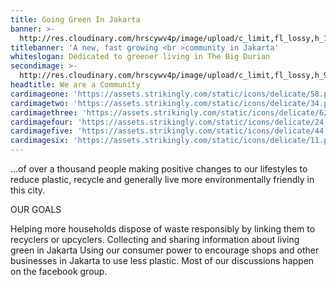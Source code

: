 ```yaml
---
title: Going Green In Jakarta
banner: >-
  http://res.cloudinary.com/hrscywv4p/image/upload/c_limit,fl_lossy,h_1500,w_2000,f_auto,q_auto/v1/1378019/kilarov-zaneit-634702-unsplash_zfrfwx.jpg
titlebanner: 'A new, fast growing <br >community in Jakarta'
whiteslogan: Dedicated to greener living in The Big Durian
secondimage: >-
  http://res.cloudinary.com/hrscywv4p/image/upload/c_limit,fl_lossy,h_9000,w_1200,f_auto,q_auto/v1/1378019/artem-bali-583964-unsplash_y1qjzr.jpg
headtitle: We are a Community
cardimageone: 'https://assets.strikingly.com/static/icons/delicate/58.png'
cardimagetwo: 'https://assets.strikingly.com/static/icons/delicate/34.png'
cardimagethree: 'https://assets.strikingly.com/static/icons/delicate/62.png'
cardimagefour: 'https://assets.strikingly.com/static/icons/delicate/24.png'
cardimagefive: 'https://assets.strikingly.com/static/icons/delicate/44.png'
cardimagesix: 'https://assets.strikingly.com/static/icons/delicate/11.png'
---
```

...of over a thousand people making positive changes to our lifestyles to reduce plastic, recycle and generally live more environmentally friendly in this city.

OUR GOALS

Helping more households dispose of waste responsibly by linking them to recyclers or upcyclers.
Collecting and sharing information about living green in Jakarta 
Using our consumer power to encourage shops and other businesses in Jakarta to use less plastic.
   Most of our discussions happen on the facebook group.
